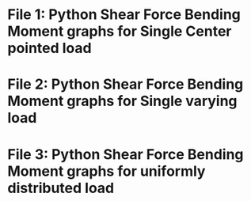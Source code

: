 # File 1: Python Shear Force Bending Moment graphs for Single Center pointed load
# File 2: Python Shear Force Bending Moment graphs for Single varying load
# File 3: Python Shear Force Bending Moment graphs for uniformly distributed load
